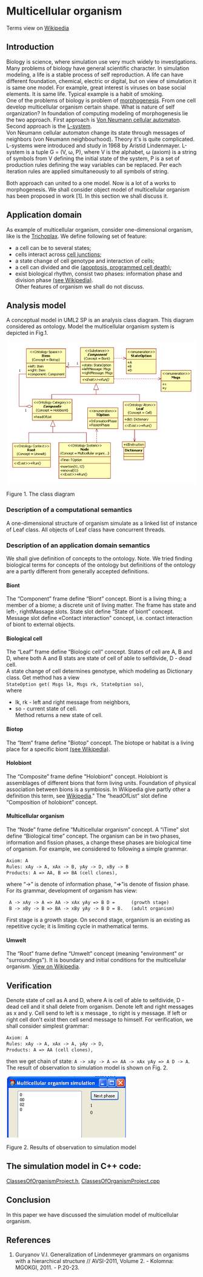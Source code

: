 # Multicellular organism
Terms view on [Wikipedia](https://en.wikipedia.org/wiki/Multicellular_organism)
## Introduction
Biology is science, where simulation use very much widely to investigations. Many problems of biology have general scientific 
character. In simulation modeling, a life is a stable process of self reproduction. 
A life can have different foundation, chemical, electric or digital, but on view of simulation it is same one model. 
For example, great interest is viruses on base social elements.  It is same life. Typical example is a habit of smoking.<br/>
One of the problems of biology is problem of [morphogenesis](https://en.wikipedia.org/wiki/Morphogenesis). 
From one cell develop multicellular organism certain shape. What is nature of self organization? 
In foundation of computing modeling of morphogenesis lie the two approach. 
First approach is [Von Neumann cellular automaton](https://en.wikipedia.org/wiki/Von_Neumann_cellular_automaton). 
Second approach is the [L-system](https://en.wikipedia.org/wiki/L-system).<br/>
Von Neumann cellular automaton change its state through messages of neighbors (von Neumann neighbourhood). 
Theory it's is quite complicated.<br/>
L-systems were introduced and study in 1968 by Aristid Lindenmayer. 
L-system is a tuple G = (V, ω, P), where V is the alphabet, ω (axiom) is a string of symbols from V defining the initial state 
of the system, P is a set of production rules defining the way variables can be replaced. 
Per each iteration rules are applied simultaneously to all symbols of string.

Both approach can united to a one model. Now is a lot of a works to morphogenesis.
We shall consider object model of multicellular organism has been proposed in work [1]. In this section we shall discuss it. 

## Application domain
As example of multicellular organism, consider one-dimensional organism, like is the [Trichoplax](https://en.wikipedia.org/wiki/Trichoplax). We define following set of feature:
- a cell can be to several states;
- cells interact across [cell junctions](https://en.wikipedia.org/wiki/Cell_junction);
- a state change of cell genotype and interaction of cells;
- a cell can divided and die [(apoptosis, programmed cell death)](https://en.wikipedia.org/wiki/Apoptosis);
- exist biological rhythm, consist two phases: information phase and division phase [(see Wikipedia)](https://en.wikipedia.org/wiki/Chronobiology).<br/>
Other features of organism we shall do not discuss.

## Analysis model
A conceptual model in UML2 SP is an analysis class diagram. 
This diagram considered as ontology. Model the multicellular organism system is depicted in Fig.1.
<p><img src="OrganismClassDiagram.png" alt="" /></p>
Figure 1. The class diagram<br/>

### Description of a computational semantics
A one-dimensional structure of organism simulate as a linked list of instance of Leaf class. 
All objects of Leaf class have concurrent threads.

### Description of an application domain semantics
We shall give definition of concepts to the ontology.
Note. We tried finding biological terms for concepts of the ontology but definitions of the ontology are a partly different from generally accepted definitions.
#### Biont
The “Component” frame define “Biont” concept. Biont is a living thing; a member of a biome; 
a discrete unit of living matter. The frame has state and left-, rightMassage slots. 
State slot define “State of biont” concept. Message slot define «Contact interaction" concept, 
i.e. contact interaction of biont to external objects.

#### Biological cell
The “Leaf” frame define “Biologic cell” concept. States of cell are A, B and D, 
where both A and B stats are state of cell of able to selfdivide, D - dead cell.  
A state change of cell determines genotype, which modeling as Dictionary class. Get method has a view<br/>
`StateOption get( Msgs lk, Msgs rk, StateOption so)`,<br/>
where<br/>
- lk, rk - left and right message from neighbors,
- so - current state of cell.<br/>
Method returns a new state of cell.

#### Biotop
The “Item” frame define "Biotop" concept. The biotope or habitat is a living place for a specific biont [(see Wikipedia)](https://en.wikipedia.org/wiki/Biotope).

#### Holobiont
The “Composite” frame define "Holobiont" concept. Holobiont is assemblages of different bions that form living 
units. Foundation of physical association between bions is a symbiosis. In Wikipedia give partly other a definition this term, see [Wikipedia](https://en.wikipedia.org/wiki/Holobiont)." 
The “headOfList” slot define “Composition of holobiont” concept.

#### Multicellular organism
The “Node” frame define “Multicellular organism” concept. A “iTime” slot define “Biological time” concept. 
The organism can be in two phases, information and fission phases, a change these phases are biological time of organism.
For example, we considered to following a simple grammar.
```
Axiom: A
Rules: xAy -> A, xAx -> B, yAy -> D, xBy -> B
Products: A => AA, B => BA (cell clones),
```
where “->” is denote of information phase, “=>”is denote of fission phase.
For its grammar, development of organism has view:
```
 A -> xAy -> A => AA -> xAx yAy => B D =      (growth stage)
 B -> xBy -> B => BA -> xBy yAy -> B D = B.   (adult organism)
 ```
First stage is a growth stage. On second stage, organism is an existing as repetitive cycle; 
it is limiting cycle in mathematical terms.

#### Umwelt
The “Root” frame define “Umwelt” concept (meaning "environment" or "surroundings"). 
It is boundary and initial conditions for the multicellular organism. [View on Wikipedia](https://en.wikipedia.org/wiki/Umwelt).

## Verification
Denote state of cell as A and D, where A is cell of able to selfdivide, D - dead cell and it shall delete from organism. Denote left and right messages as x and y. Cell send to left is x message , to right  is y message. If left or right cell don't exist then cell send message to himself. 
For verification, we shall consider simplest grammar:
```
Axiom: A
Rules: xAy -> A, xAx -> A, yAy -> D,
Products: A => AA (cell clones),
```
then we get chain of state: 
`A -> xAy -> A => AA -> xAx yAy => A D -> A`.  
The result of observation to simulation model is shown on Fig. 2.
<p><img src="Screenshot.png" alt="" /></p>
Figure 2. Results of observation to simulation model<br/>

## The simulation model in C++ code:  
[ClassesOfOrganismProject.h](https://github.com/vgurianov/uml-sp/blob/master/examples/organism/ClassesOfOrganismProject.h), 
[ClassesOfOrganismProject.cpp](https://github.com/vgurianov/uml-sp/blob/master/examples/organism/ClassesOfOrganismProject.cpp)

## Conclusion
In this paper we have discussed the simulation model of multicellular organism.

## References
1.	Guryanov V.I. Generalization of Lindenmeyer grammars on organisms with a hierarchical structure 
// AVSI-2011, Volume 2. - Kolomna: MGOKGI, 2011. - P.20-23.
